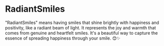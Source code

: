 # RadiantSmiles
"RadiantSmiles" means having smiles that shine brightly with happiness and positivity, like a radiant beam of light. It represents the joy and warmth that comes from genuine and heartfelt smiles. It's a beautiful way to capture the essence of spreading happiness through your smile. 😊✨

